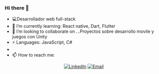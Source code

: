 ### Hi there 👋

- 💻Desarrollador web full-stack
- 🌱 I’m currently learning: React native, Dart, Flutter
- 👯 I’m looking to collaborate on ...Proyectos  sobre desarrollo movile y juegos con Unity
-   ⚡ Languages: JavaScript, C#
- 
- 📫 How to reach me: 
<p align="center">
<a href="https://www.linkedin.com/in/gabriel-iciarte/"><img alt="LinkedIn" src="https://img.shields.io/badge/LinkedIn-gabriel-iciarte-blue?style=flat-square&logo=linkedin"></a>
<a href="mailto:gabriel_viki@hotmail.com"><img alt="Email" src="https://img.shields.io/badge/Email-:gabriel_viki@hotmail.com-blue?style=flat-square&logo=gmail"></a>
</p>

